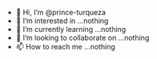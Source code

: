 - 👋 Hi, I’m @prince-turqueza
- 👀 I’m interested in ...nothing
- 🌱 I’m currently learning ...nothing
- 💞️ I’m looking to collaborate on ...nothing
- 📫 How to reach me ...nothing

<!---
prince-turqueza/prince-turqueza is a ✨ special ✨ repository because its `README.md` (this file) appears on your GitHub profile.
You can click the Preview link to take a look at your changes.
--->
